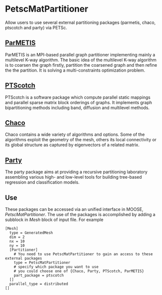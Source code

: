 # PetscMatPartitioner

Allow users to use several external partitioning packages (parmetis, chaco, ptscotch and party) via PETSc.

## [ParMETIS](http://glaros.dtc.umn.edu/gkhome/metis/parmetis/overview)

ParMETIS is an MPI-based parallel graph partitioner implementing mainly a multilevel K-way algorithm.  The basic idea
of the multilevel K-way algorithm is to coarsen the graph firstly, partition the coarsened graph and then refine the the partition.
It is solving a multi-constraints optimization problem.


## [PTScotch](https://www.labri.fr/perso/pelegrin/scotch/)

PTScotch is a software package  which compute parallel static mappings and parallel sparse matrix block orderings of graphs. It implements graph bipartitioning methods including band, diffusion and multilevel methods.

## [Chaco](https://www3.cs.stonybrook.edu/~algorith/implement/chaco/implement.shtml)

Chaco contains a wide variety of algorithms and options. Some of the algorithms exploit the geometry of the mesh, others its local connectivity or its global structure as captured by eigenvectors of a related matrix.

## [Party](https://cran.r-project.org/web/packages/party/vignettes/party.pdf)

The party package aims at providing a recursive partitioning laboratory assembling various high- and low-level tools for building tree-based regression and classification models.

## Use

These packages can be accessed via an unified interface in MOOSE, *PetscMatPartitioner*. The use of the packages is accomplished by adding a subblock in *Mesh* block of input file.  For example

```
[Mesh]
  type = GeneratedMesh
  dim = 2
  nx = 10
  ny = 10
  [Partitioner]
    # You need to use PetscMatPartitioner to gain an access to these external packages
    type = PetscMatPartitioner
    # specify which package you want to use
    # you could choose one of {Chaco, Party, PTScotch, ParMETIS}
    part_package = ptscotch
  []
  parallel_type = distributed
[]
```
